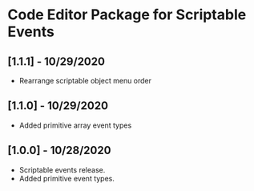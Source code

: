 # Code Editor Package for Scriptable Events

## [1.1.1] - 10/29/2020
- Rearrange scriptable object menu order

## [1.1.0] - 10/29/2020
- Added primitive array event types

## [1.0.0] - 10/28/2020
- Scriptable events release.
- Added primitive event types.
